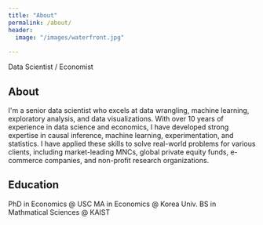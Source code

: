 ```yaml
---
title: "About"
permalink: /about/
header:
  image: "/images/waterfront.jpg"
  
---
```


Data Scientist / Economist 

## About
I'm a senior data scientist who excels at data wrangling, machine learning, exploratory analysis, and data visualizations.
With over 10 years of experience in data science and economics, I have developed strong expertise in causal inference, machine learning, experimentation, and statistics. I have applied these skills to solve real-world problems for various clients, including market-leading MNCs, global private equity funds, e-commerce companies, and non-profit research organizations.

## Education
PhD in Economics @ USC
MA in Economics @ Korea Univ.
BS in Mathmatical Sciences @ KAIST